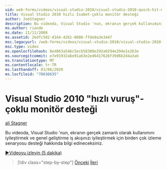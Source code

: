 ```yaml
---
uid: web-forms/videos/visual-studio-2010/visual-studio-2010-quick-hit-multi-monitor-support
title: Visual Studio 2010 hızlı Isabet-çoklu monitör desteği
author: JoeStagner
description: Bu videoda, Visual Studio 'nun, ekranın gerçek kullanımını iyileştirmek için birden çok izleme senaryosu desteği hakkında bilgi edineceksiniz ve genel uygulamanızı en iyi hale getirecaksınız...
ms.author: riande
ms.date: 11/11/2009
ms.assetid: 26dfc502-d164-4261-8006-ffde9a3e3447
msc.legacyurl: /web-forms/videos/visual-studio-2010/visual-studio-2010-quick-hit-multi-monitor-support
msc.type: video
ms.openlocfilehash: 8ed863a546c5ecb58308e292a0294e294e1e263e
ms.sourcegitcommit: e7e91932a6e91a63e2e46417626f39d6b244a3ab
ms.translationtype: MT
ms.contentlocale: tr-TR
ms.lasthandoff: 03/06/2020
ms.locfileid: "78636635"
---
```

# <a name="visual-studio-2010-quick-hit---multi-monitor-support"></a>Visual Studio 2010 "hızlı vuruş"-çoklu monitör desteği

[ali Stagner](https://github.com/JoeStagner)

Bu videoda, Visual Studio 'nun, ekranın gerçek zamanlı olarak kullanımını iyileştirmek ve genel geliştirme iş akışınızı iyileştirmek için birden çok izleme senaryosu desteği hakkında bilgi edineceksiniz. 

[&#9654;Videoyu izleyin (5 dakika)](https://channel9.msdn.com/Blogs/ASP-NET-Site-Videos/visual-studio-2010-quick-hit-multi-monitor-support)

> [!div class="step-by-step"]
> [Önceki](visual-studio-2010-quick-hit-intellisense-smart-lists.md)
> [İleri](visual-studio-2010-quick-hit-new-web-project-template.md)

